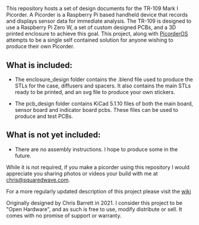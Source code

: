 #
This repository hosts a set of design documents for the TR-109 Mark I Picorder. A Picorder is a Raspberry Pi based handheld device that records and displays sensor data for immediate analysis. The TR-109 is designed to use a Raspberry Pi Zero W, a set of custom designed PCBs, and a 3D printed enclosure to achieve this goal. This project, along with [PicorderOS](https://squaredwave.com/wiki/index.php?title=PicorderOS) attempts to be a single self contained solution for anyone wishing to produce their own Picorder.

## What is included:

- The enclosure_design folder contains the .blend file used to produce the STLs for the case, diffusers and spacers. It also contains the main STLs ready to be printed, and an svg file to produce your own stickers.

- The pcb_design folder contains KiCad 5.1.10 files of both the main board, sensor board and indicator board pcbs. These files can be used to produce and test PCBs.


## What is not yet included:

- There are no assembly instructions. I hope to produce some in the future.



While it is not required, if you make a picorder using this repository I would appreciate you sharing photos or videos your build with me at chris@squaredwave.com.

For a more regularly updated description of this project please visit the [wiki](https://squaredwave.com/wiki/index.php?title=Picorder_2)

Originally designed by Chris Barrett in 2021. I consider this project to be "Open Hardware", and as such is free to use, modify distribute or sell. It comes with no promise of support or warranty.
